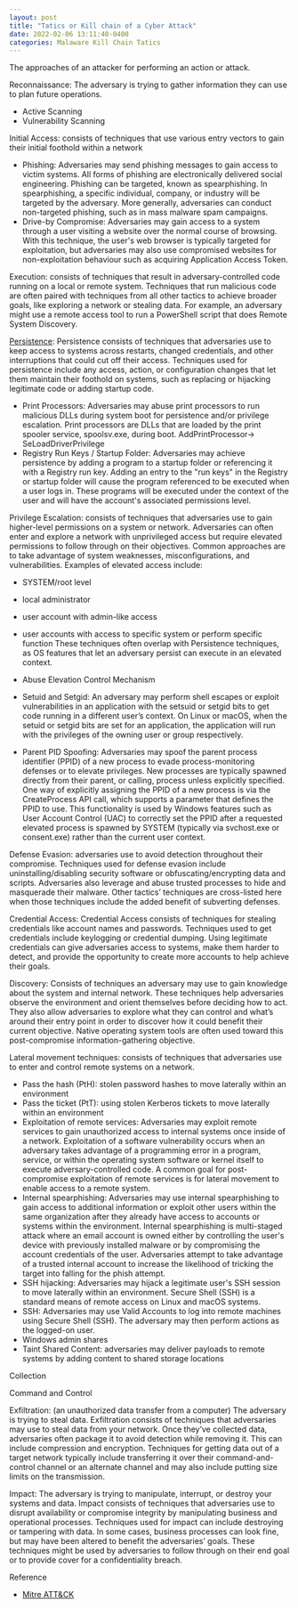 ```yaml
--- 
layout: post
title: "Tatics or Kill chain of a Cyber Attack"
date: 2022-02-06 13:11:40-0400
categories: Malaware Kill Chain Tatics
--- 
```


The approaches of an attacker for performing an action or attack.

Reconnaissance: The adversary is trying to gather information they can use to plan future operations.

- Active Scanning
- Vulnerability Scanning


Initial Access: consists of techniques that use various entry vectors to gain their initial foothold within a network

- Phishing: Adversaries may send phishing messages to gain access to victim systems. All forms of phishing are electronically delivered social engineering. Phishing can be targeted, known as spearphishing. In spearphishing, a specific individual, company, or industry will be targeted by the adversary. More generally, adversaries can conduct non-targeted phishing, such as in mass malware spam campaigns.
- Drive-by Compromise: Adversaries may gain access to a system through a user visiting a website over the normal course of browsing. With this technique, the user's web browser is typically targeted for exploitation, but adversaries may also use compromised websites for non-exploitation behaviour such as acquiring Application Access Token.


Execution: consists of techniques that result in adversary-controlled code running on a local or remote system. Techniques that run malicious code are often paired with techniques from all other tactics to achieve broader goals, like exploring a network or stealing data. For example, an adversary might use a remote access tool to run a PowerShell script that does Remote System Discovery.


[Persistence](https://amritvin.github.io/blogs/malaware/persistence/techniques/2021/01/11/Persistence-Techniques.html): Persistence consists of techniques that adversaries use to keep access to systems across restarts, changed credentials, and other interruptions that could cut off their access. Techniques used for persistence include any access, action, or configuration changes that let them maintain their foothold on systems, such as replacing or hijacking legitimate code or adding startup code.
- Print Processors: Adversaries may abuse print processors to run malicious DLLs during system boot for persistence and/or privilege escalation. Print processors are DLLs that are loaded by the print spooler service, spoolsv.exe, during boot. AddPrintProcessor-> SeLoadDriverPrivilege
- Registry Run Keys / Startup Folder: Adversaries may achieve persistence by adding a program to a startup folder or referencing it with a Registry run key. Adding an entry to the "run keys" in the Registry or startup folder will cause the program referenced to be executed when a user logs in. These programs will be executed under the context of the user and will have the account's associated permissions level.



Privilege Escalation: consists of techniques that adversaries use to gain higher-level permissions on a system or network. Adversaries can often enter and explore a network with unprivileged access but require elevated permissions to follow through on their objectives. Common approaches are to take advantage of system weaknesses, misconfigurations, and vulnerabilities. Examples of elevated access include:
- SYSTEM/root level
- local administrator
- user account with admin-like access
- user accounts with access to specific system or perform specific function
These techniques often overlap with Persistence techniques, as OS features that let an adversary persist can execute in an elevated context.

- Abuse Elevation Control Mechanism
- Setuid and Setgid: An adversary may perform shell escapes or exploit vulnerabilities in an application with the setsuid or setgid bits to get code running in a different user’s context. On Linux or macOS, when the setuid or setgid bits are set for an application, the application will run with the privileges of the owning user or group respectively.
- Parent PID Spoofing: Adversaries may spoof the parent process identifier (PPID) of a new process to evade process-monitoring defenses or to elevate privileges. New processes are typically spawned directly from their parent, or calling, process unless explicitly specified. One way of explicitly assigning the PPID of a new process is via the CreateProcess API call, which supports a parameter that defines the PPID to use. This functionality is used by Windows features such as User Account Control (UAC) to correctly set the PPID after a requested elevated process is spawned by SYSTEM (typically via svchost.exe or consent.exe) rather than the current user context.

Defense Evasion: adversaries use to avoid detection throughout their compromise. Techniques used for defense evasion include uninstalling/disabling security software or obfuscating/encrypting data and scripts. Adversaries also leverage and abuse trusted processes to hide and masquerade their malware. Other tactics’ techniques are cross-listed here when those techniques include the added benefit of subverting defenses.


Credential Access: Credential Access consists of techniques for stealing credentials like account names and passwords. Techniques used to get credentials include keylogging or credential dumping. Using legitimate credentials can give adversaries access to systems, make them harder to detect, and provide the opportunity to create more accounts to help achieve their goals.


Discovery: Consists of techniques an adversary may use to gain knowledge about the system and internal network. These techniques help adversaries observe the environment and orient themselves before deciding how to act. They also allow adversaries to explore what they can control and what’s around their entry point in order to discover how it could benefit their current objective. Native operating system tools are often used toward this post-compromise information-gathering objective.


Lateral movement techniques: consists of techniques that adversaries use to enter and control remote systems on a network.
- Pass the hash (PtH): stolen password hashes to move laterally within an environment
- Pass the ticket (PtT): using stolen Kerberos tickets to move laterally within an environment
- Exploitation of remote services: Adversaries may exploit remote services to gain unauthorized access to internal systems once inside of a network. Exploitation of a software vulnerability occurs when an adversary takes advantage of a programming error in a program, service, or within the operating system software or kernel itself to execute adversary-controlled code. A common goal for post-compromise exploitation of remote services is for lateral movement to enable access to a remote system.
- Internal spearphishing: Adversaries may use internal spearphishing to gain access to additional information or exploit other users within the same organization after they already have access to accounts or systems within the environment. Internal spearphishing is multi-staged attack where an email account is owned either by controlling the user's device with previously installed malware or by compromising the account credentials of the user. Adversaries attempt to take advantage of a trusted internal account to increase the likelihood of tricking the target into falling for the phish attempt.
- SSH hijacking: Adversaries may hijack a legitimate user's SSH session to move laterally within an environment. Secure Shell (SSH) is a standard means of remote access on Linux and macOS systems. 
- SSH: Adversaries may use Valid Accounts to log into remote machines using Secure Shell (SSH). The adversary may then perform actions as the logged-on user.
- Windows admin shares
- Taint Shared Content: adversaries may deliver payloads to remote systems by adding content to shared storage locations 

Collection

Command and Control

Exfiltration: (an unauthorized data transfer from a computer) The adversary is trying to steal data. Exfiltration consists of techniques that adversaries may use to steal data from your network. Once they’ve collected data, adversaries often package it to avoid detection while removing it. This can include compression and encryption. Techniques for getting data out of a target network typically include transferring it over their command-and-control channel or an alternate channel and may also include putting size limits on the transmission.

Impact: The adversary is trying to manipulate, interrupt, or destroy your systems and data. Impact consists of techniques that adversaries use to disrupt availability or compromise integrity by manipulating business and operational processes. Techniques used for impact can include destroying or tampering with data. In some cases, business processes can look fine, but may have been altered to benefit the adversaries’ goals. These techniques might be used by adversaries to follow through on their end goal or to provide cover for a confidentiality breach.


Reference

- [Mitre ATT&CK](https://attack.mitre.org/tactics/enterprise/)
